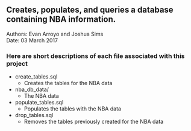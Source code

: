 ## Creates, populates, and queries a database containing NBA information.
Authors: Evan Arroyo and Joshua Sims  
Date: 03 March 2017

### Here are short descriptions of each file associated with this project
* create_tables.sql
	* Creates the tables for the NBA data
* nba_db_data/
	* The NBA data
* populate_tables.sql
	* Populates the tables with the NBA data
* drop_tables.sql
	* Removes the tables previously created for the NBA data

